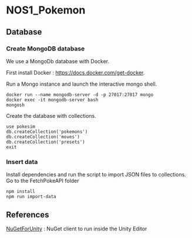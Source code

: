 # NOS1_Pokemon

## Database

### Create MongoDB database

We use a MongoDb database with Docker.

First install Docker : <https://docs.docker.com/get-docker>.

Run a Mongo instance and launch the interactive mongo shell.

```shell
docker run --name mongodb-server -d -p 27017:27017 mongo
docker exec -it mongodb-server bash
mongosh
```

Create the database with collections.

```shell
use pokesim
db.createCollection('pokemons')
db.createCollection('moves')
db.createCollection('presets')
exit
```

### Insert data

Install dependencies and run the script to import JSON files to collections.
Go to the FetchPokeAPI folder
```shell
npm install
npm run import-data
```

## References

[NuGetForUnity](https://github.com/GlitchEnzo/NuGetForUnity) : NuGet client to run inside the Unity Editor
